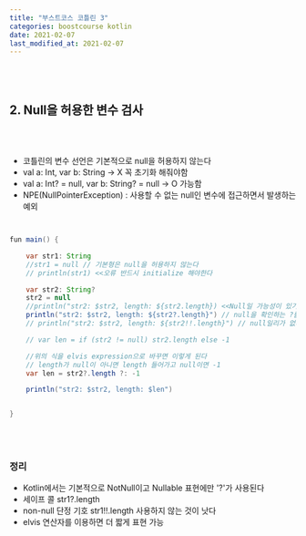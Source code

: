 ```yaml
---
title: "부스트코스 코틀린 3"
categories: boostcourse kotlin
date: 2021-02-07
last_modified_at: 2021-02-07
---
```



<br/><br/>


## 2. Null을 허용한 변수 검사


<br/>
<br/>


- 코틀린의 변수 선언은 기본적으로 null을 허용하지 않는다
- val a: Int, var b: String -> X 꼭 초기화 해줘야함
- val a: Int? = null, var b: String? = null -> O 가능함
- NPE(NullPointerException) : 사용할 수 없는 null인 변수에 접근하면서 발생하는 예외


```java


fun main() {

    var str1: String
    //str1 = null // 기본형은 null을 허용하지 않는다
    // println(str1) <<오류 반드시 initialize 해야한다

    var str2: String?
    str2 = null
    //println("str2: $str2, length: ${str2.length}) <<Null일 가능성이 있기때문에 점 찍고 접근할수 없다
    println("str2: $str2, length: ${str2?.length}") // null을 확인하는 ?를 삽입 -> safecall
    // println("str2: $str2, length: ${str2!!.length}") // null일리가 없다 !! null이면 문제가 발생한다

    // var len = if (str2 != null) str2.length else -1

    //위의 식을 elvis expression으로 바꾸면 이렇게 된다
    // length가 null이 아니면 length 들어가고 null이면 -1 
    var len = str2?.length ?: -1

    println("str2: $str2, length: $len")


}
```

<br/>
<br/>


### 정리
- Kotlin에서는 기본적으로 NotNull이고 Nullable 표현에만 '?'가 사용된다
- 세이프 콜 str1?.length
- non-null 단정 기호 str1!!.length 사용하지 않는 것이 낫다
- elvis 연산자를 이용하면 더 짧게 표현 가능

<br/>
<br/>
<br/>
<br/>



<br/><br/>


